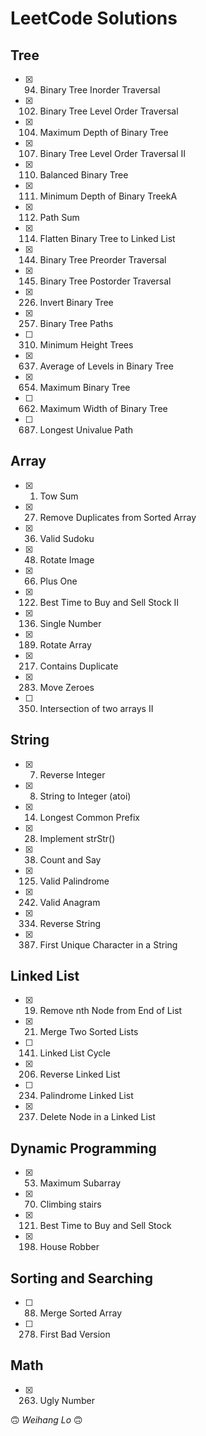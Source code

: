 # LeetCode Solutions

## Tree

- [x] 094. Binary Tree Inorder Traversal
- [x] 102. Binary Tree Level Order Traversal
- [x] 104. Maximum Depth of Binary Tree
- [x] 107. Binary Tree Level Order Traversal II
- [x] 110. Balanced Binary Tree
- [x] 111. Minimum Depth of Binary TreekA
- [x] 112. Path Sum
- [x] 114. Flatten Binary Tree to Linked List
- [x] 144. Binary Tree Preorder Traversal
- [x] 145. Binary Tree Postorder Traversal
- [x] 226. Invert Binary Tree
- [x] 257. Binary Tree Paths
- [ ] 310. Minimum Height Trees
- [x] 637. Average of Levels in Binary Tree
- [x] 654. Maximum Binary Tree
- [ ] 662. Maximum Width of Binary Tree
- [ ] 687. Longest Univalue Path

## Array

- [x] 001. Tow Sum
- [x] 027. Remove Duplicates from Sorted Array
- [x] 036. Valid Sudoku
- [x] 048. Rotate Image
- [x] 066. Plus One
- [x] 122. Best Time to Buy and Sell Stock II
- [x] 136. Single Number
- [x] 189. Rotate Array
- [x] 217. Contains Duplicate
- [x] 283. Move Zeroes
- [ ] 350. Intersection of two arrays II

## String

- [x] 007. Reverse Integer
- [x] 008. String to Integer (atoi)
- [x] 014. Longest Common Prefix
- [x] 028. Implement strStr()
- [x] 038. Count and Say 
- [x] 125. Valid Palindrome
- [x] 242. Valid Anagram
- [x] 334. Reverse String
- [x] 387. First Unique Character in a String

## Linked List

- [x] 019. Remove nth Node from End of List
- [x] 021. Merge Two Sorted Lists
- [ ] 141. Linked List Cycle
- [x] 206. Reverse Linked List
- [ ] 234. Palindrome Linked List
- [x] 237. Delete Node in a Linked List

## Dynamic Programming

- [x] 053. Maximum Subarray
- [x] 070. Climbing stairs
- [x] 121. Best Time to Buy and Sell Stock
- [x] 198. House Robber

## Sorting and Searching

- [ ] 088. Merge Sorted Array
- [ ] 278. First Bad Version


## Math

- [x] 263. Ugly Number

🙃 _Weihang Lo_ 🙃
